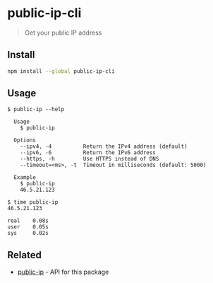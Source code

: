 # public-ip-cli

> Get your public IP address

## Install

```sh
npm install --global public-ip-cli
```

## Usage

```
$ public-ip --help

  Usage
    $ public-ip

  Options
    --ipv4, -4          Return the IPv4 address (default)
    --ipv6, -6          Return the IPv6 address
    --https, -h         Use HTTPS instead of DNS
    --timeout=<ms>, -t  Timeout in milliseconds (default: 5000)

  Example
    $ public-ip
    46.5.21.123
```

```
$ time public-ip
46.5.21.123

real    0.08s
user    0.05s
sys     0.02s
```

## Related

- [public-ip](https://github.com/sindresorhus/public-ip) - API for this package
